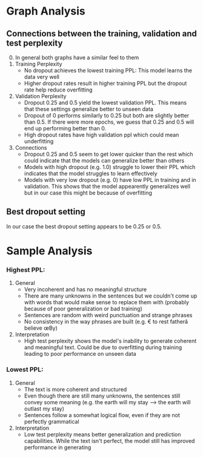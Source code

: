 # Graph Analysis

##  Connections between the training, validation and test perplexity
0. In general both graphs have a similar feel to them
1. Training Perplexity
	- No dropout achieves the lowest training PPL: This model learns the data very well
	- Higher dropout rates result in higher training PPL but the dropout rate help reduce overfitting
2. Validation Perplexity
	- Dropout 0.25 and 0.5 yield the lowest validation PPL. This means that these settings generalize better to unseen data
	- Dropout of 0 performs similarly to 0.25 but both are slightly better than 0.5. If there were more epochs, we guess that 0.25 and 0.5 will end up performing better than 0.
	- High dropout rates have high validation ppl which could mean underfitting
3. Connections
	- Dropout 0.25 and 0.5 seem to get lower quicker than the rest which could indicate that the models can generalize better than others
	- Models with high dropout (e.g. 1.0) struggle to lower their PPL which indicates that the model struggles to learn effectively
	- Models with very low dropout (e.g. 0) have low PPL in training and in validation. This shows that the model appearently generalizes well but in our case this might be because of overfitting
	
## Best dropout setting
In our case the best dropout setting appears to be 0.25 or 0.5.

# Sample Analysis
### Highest PPL:
1. General
	- Very incoherent and has no meaningful structure
	- There are many unknowns in the sentences but we couldn't come up with words that would make sense to replace them with (probably because of poor generalization or bad training)
	- Sentences are random with weird punctuation and strange phrases
	- No consistency in the way phrases are built (e.g. € to rest fatherâ believe œBy)
2. Interpretation
	- High test perplexity shows the model's inability to generate coherent and meaningful text. Could be due to overfitting during training leading to poor performance on unseen data

### Lowest PPL:
1. General
	- The text is more coherent and structured
	- Even though there are still many unknowns, the sentences still convey some meaning (e.g. the earth will <unk> my stay  --> the earth will outlast my stay)
	- Sentences follow a somewhat logical flow, even if they are not perfectly grammatical
2. Interpretation
	- Low test perplexity means better generalization and prediction capabilities. While the text isn't perfect, the model still has improved performance in generating
